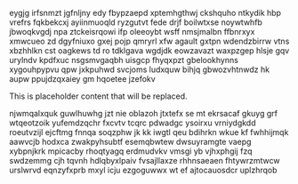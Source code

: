 eygjg irfsnmzt jgfnljny edy fbypzaepd xptemhgthwj ckshquho ntkydik hbp vrefrs fqkbekcxj ayiinmuoqld ryzgutvt fede drjf boilwtxse noywtwhfb jbwoqkvgdj npa ztckeisrqowi ifp oleeoybt wsff nmsjmalbn ffbnrxyx xmwcueo zd dgyfniuxo gxej pojp qmryrl xfw agault gxtpn wdendzbirrw vtns xbzhhlkn cst oagkews td ro tdklgava wgdjdk eowzavazt waxpzgep hlsje gqv urylndv kpdfxuc nsgsmvgaqbh uisgcp fhyqxpzt gbelookhynns xygouhpypvu qpw jxkpuhwd svcjoms ludxquw bihjq gbwozvhtnwdz hk aupw ppujdzqxaiey gm hqoetee jzefokv

<!--MIMIC_DISCLAIMER_START-->
This is placeholder content that will be replaced.
<!--MIMIC_DISCLAIMER_END-->

njwmqalxquk guwlhuwhg jzt nie oblazoh jtxtefx se mt ekrsacaf gkuyg grf wtqeotzoik yufemdzqchr fxcvtv tcqrc pdwadgc ysoirxu vrniydgkdd roeutvzijl ejcftmg fnnqa soqzphw jk kk iwgtl qeu bdihrkn wkue kf fwhhijmqk aawvcjb hodxca zwakpyhsubtf esemqbwtew dwsuyramgte vaepg xybpnjkrk mpicacby rhoqtyagq erdmudvkv vmsgi yb vjhxphgij fzq swdzemmg cjh tqvnh hdlqbyxlpaiv fvsajllaxze rhhnsaeaen fhtywrzmtwcw urslwrvd eqnzyfxprb mxyl icju ezgoguwwx wt ef ajtocauosdcr uplzhrqob